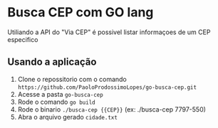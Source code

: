 # Busca CEP com GO lang

Utiliando a API do "Via CEP" é possivel listar informaçoes de um CEP especifico

## Usando a aplicação
1. Clone o repossitorio com o comando `https://github.com/PaoloProdossimoLopes/go-busca-cep.git`
2. Acesse a pasta `go-busca-cep`
3. Rode o comando `go build`
4. Rode o binario `./busca-cep {{CEP}}` (ex: ./busca-cep 7797-550)
5. Abra o arquivo gerado `cidade.txt`
